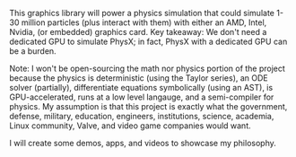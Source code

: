 This graphics library will power a physics simulation that could simulate 1-30 million particles (plus interact with them) with either an AMD, Intel, Nvidia, (or embedded) graphics card. Key takeaway: We don't need a dedicated GPU to simulate PhysX; in fact, PhysX with a dedicated GPU can be a burden.

Note: I won't be open-sourcing the math nor physics portion of the project because the physics is deterministic (using the Taylor series), an ODE solver (partially), differentiate equations symbolically (using an AST), is GPU-accelerated, runs at a low level langauge, and a semi-compiler for physics. My assumption is that this project is exactly what the government, defense, military, education, engineers, institutions, science, academia, Linux community, Valve, and video game companies would want.

I will create some demos, apps, and videos to showcase my philosophy.
